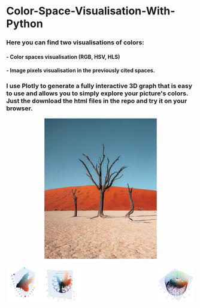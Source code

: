 # Color-Space-Visualisation-With-Python

### Here you can find two visualisations of colors:
#### - Color spaces visualisation (RGB, HSV, HLS)
#### - Image pixels visualisation in the previously cited spaces. 

### I use Plotly to generate a fully interactive 3D graph that is easy to use and allows you to simply explore your picture's colors. Just the download the html files in the repo and try it on your browser.

<p align="center">
  <img 
    width="300"
    height="375"
    src="/images/Namibia3.png"
  >
</p>

<img 
  align="left"
  width="100"
  height="100"
  src="/images/rgb_screeanshot.png"
/>

  <img
    align = "left"
    width="100"
    height="100"
    src="/images/hls_screeanshot.png"
  />

<img 
  align="right"
  width="100"
  height="100"
  src="/images/hsv_screeanshot.png"
/>
